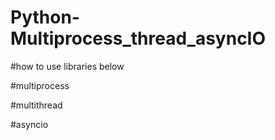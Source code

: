 # Python-Multiprocess_thread_asyncIO

#how to use libraries below

#multiprocess

#multithread

#asyncio
